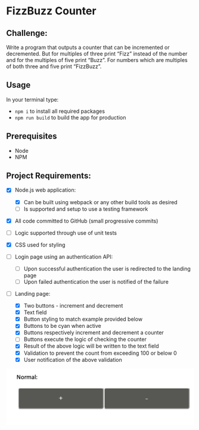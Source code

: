 # FizzBuzz Counter

## Challenge:

Write a program that outputs a counter that can be incremented or decremented. But for multiples
of three print “Fizz” instead of the number and for the multiples of five print “Buzz”. For numbers
which are multiples of both three and five print “FizzBuzz”.

## Usage

In your terminal type:

- `npm i` to install all required packages
- `npm run build` to build the app for production
<!-- - `npm run start:server` to run the production build of the app -->

## Prerequisites

- Node
- NPM

## Project Requirements:

- [x] Node.js web application:
  - [x] Can be built using webpack or any other build tools as desired
  - [ ] Is supported and setup to use a testing framework
- [x] All code committed to GitHub (small progressive commits)
- [ ] Logic supported through use of unit tests
- [x] CSS used for styling

- [ ] Login page using an authentication API:

  - [ ] Upon successful authentication the user is redirected to the landing page
  - [ ] Upon failed authentication the user is notified of the failure

- [ ] Landing page:

  - [x] Two buttons - increment and decrement
  - [x] Text field
  - [x] Button styling to match example provided below
  - [x] Buttons to be cyan when active
  - [x] Buttons respectively increment and decrement a counter
  - [ ] Buttons execute the logic of checking the counter
  - [x] Result of the above logic will be written to the text field
  - [x] Validation to prevent the count from exceeding 100 or below 0
  - [x] User notification of the above validation

![Provided example of button styling](./public/button-example.png)
